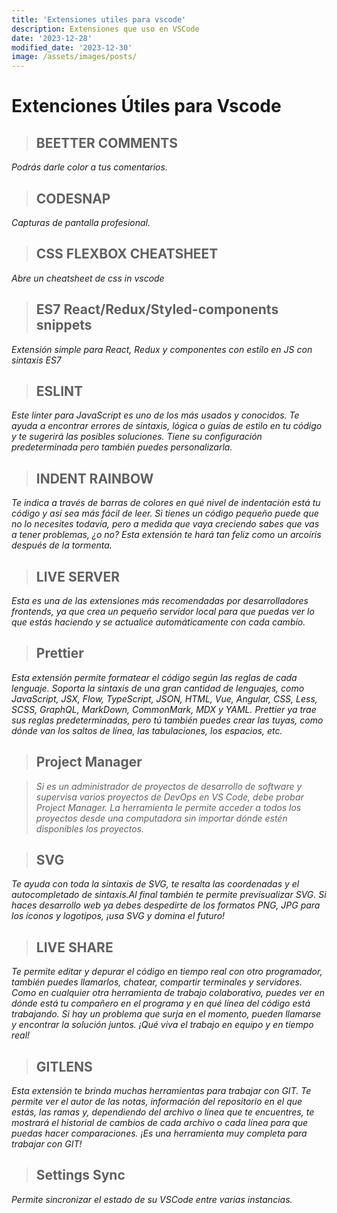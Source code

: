 ```yaml
---
title: 'Extensiones utiles para vscode'
description: Extensiones que uso en VSCode
date: '2023-12-28'
modified_date: '2023-12-30'
image: /assets/images/posts/
---
```

# Extenciones Útiles para Vscode


> ## BEETTER COMMENTS

*Podrás darle color a tus comentarios.*

> ## CODESNAP

*Capturas de pantalla profesional.*

> ## CSS FLEXBOX CHEATSHEET

*Abre un cheatsheet de css in vscode*

> ## ES7 React/Redux/Styled-components snippets

*Extensión simple para React, Redux y componentes con estilo en JS con sintaxis ES7*

> ## ESLINT

*Este linter para JavaScript es uno de los más usados y conocidos. Te ayuda a encontrar errores de sintaxis, lógica o guías de estilo en tu código y te sugerirá las posibles soluciones. Tiene su configuración predeterminada pero también puedes personalizarla.*

> ## INDENT RAINBOW

*Te indica a través de barras de colores en qué nivel de indentación está tu código y así sea más fácil de leer. Si tienes un código pequeño puede que no lo necesites todavía, pero a medida que vaya creciendo sabes que vas a tener problemas, ¿o no? Esta extensión te hará tan feliz como un arcoíris después de la tormenta.*

> ## LIVE SERVER

*Esta es una de las extensiones más recomendadas por desarrolladores frontends, ya que crea un pequeño servidor local para que puedas ver lo que estás haciendo y se actualice automáticamente con cada cambio.*

> ## Prettier

*Esta extensión permite formatear el código según las reglas de cada lenguaje. Soporta la sintaxis de una gran cantidad de lenguajes, como JavaScript, JSX, Flow, TypeScript, JSON, HTML, Vue, Angular, CSS, Less, SCSS, GraphQL, MarkDown, CommonMark, MDX y YAML. Prettier ya trae sus reglas predeterminadas, pero tú también puedes crear las tuyas, como dónde van los saltos de línea, las tabulaciones, los espacios, etc.*

> ## Project Manager

> *Si es un administrador de proyectos de desarrollo de software y supervisa varios proyectos de DevOps en VS Code, debe probar Project Manager. La herramienta le permite acceder a todos los proyectos desde una computadora sin importar dónde estén disponibles los proyectos.*

> ## SVG

*Te ayuda con toda la sintaxis de SVG, te resalta las coordenadas y el autocompletado de sintaxis.Al final también te permite previsualizar SVG. Si haces desarrollo web ya debes despedirte de los formatos PNG, JPG para los íconos y logotipos, ¡usa SVG y domina el futuro!*

> ## LIVE SHARE

*Te permite editar y depurar el código en tiempo real con otro programador, también puedes llamarlos, chatear, compartir terminales y servidores. Como en cualquier otra herramienta de trabajo colaborativo, puedes ver en dónde está tu compañero en el programa y en qué línea del código está trabajando. Si hay un problema que surja en el momento, pueden llamarse y encontrar la solución juntos. ¡Qué viva el trabajo en equipo y en tiempo real!* 

> ## GITLENS

*Esta extensión te brinda muchas herramientas para trabajar con GIT. Te permite ver el autor de las notas, información del repositorio en el que estás, las ramas y, dependiendo del archivo o línea que te encuentres, te mostrará el historial de cambios de cada archivo o cada línea para que puedas hacer comparaciones. ¡Es una herramienta muy completa para trabajar con GIT!*

> ## Settings Sync

*Permite sincronizar el estado de su VSCode entre varias instancias.*